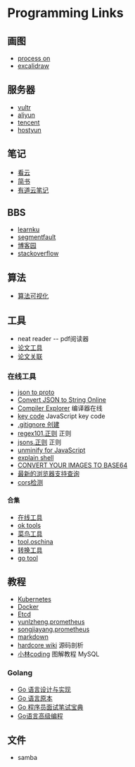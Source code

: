 # Programming Links

## 画图

- [process on](https://www.processon.com/)
- [excalidraw](https://excalidraw.com/)

## 服务器

- [vultr](https://www.vultr.com/)
- [aliyun](https://www.aliyun.com/)
- [tencent](https://cloud.tencent.com/)
- [hostyun](hostyun.com)

##  笔记

- [看云](https://www.kancloud.cn/)
- [简书](https://www.jianshu.com/)
- [有道云笔记](https://note.youdao.com/)

## BBS

- [learnku](https://learnku.com/)
- [segmentfault](https://segmentfault.com/)
- [博客园](https://www.cnblogs.com/)
- [stackoverflow](https://stackoverflow.com)

## 算法

- [算法可视化](https://algorithm-visualizer.org/)
  
## 工具

- neat reader -- pdf阅读器
- [论文工具](https://www.semanticscholar.org/)
- [论文关联](https://www.connectedpapers.com/)
  
### 在线工具 

- [json to proto](https://json-to-proto.github.io/)
- [Convert JSON to String Online](https://jsontostring.com/)
- [Compiler Explorer](https://godbolt.org/) 编译器在线
- [key code](https://www.toptal.com/developers/keycode) JavaScript key code
- [.gitignore 创建](https://www.toptal.com/developers/gitignore)
- [regex101.正则](https://regex101.com/) 正则
- [jsons.正则](http://www.jsons.cn/reg/) 正则
- [unminify for JavaScript](https://unminify.com/)
- [explain shell](https://explainshell.com/)
- [CONVERT YOUR IMAGES TO BASE64](https://www.base64-image.de/)
- [最新的浏览器支持查询](https://caniuse.com/)
- [cors检测](https://httptoolkit.com/will-it-cors/)
  
####  合集

- [在线工具](https://tool.lu/)
- [ok tools](https://oktools.net/)
- [菜鸟工具](https://c.runoob.com/)
- [tool.oschina](https://tool.oschina.net/)
- [转换工具](https://www.convertsimple.com/)
- [go tool](http://www.gotool.top/)
  
## 教程

- [Kubernetes](https://k8s.easydoc.net/docs/dRiQjyTY/28366845/6GiNOzyZ/9EX8Cp45)
- [Docker](https://yeasy.gitbook.io/docker_practice/introduction/what)
- [Etcd](https://csunny.gitbook.io/etcd/)
- [yunlzheng.prometheus](https://yunlzheng.gitbook.io/prometheus-book/)
- [songjiayang.prometheus](https://songjiayang.gitbooks.io/prometheus/content/)
- [markdown](https://markdown.com.cn/basic-syntax/)
- [hardcore wiki](https://hardcore.feishu.cn/wiki/wikcn9i4sfdTkxVX0DYrMMbNBpd) 源码剖析
- [小林coding](https://xiaolincoding.com/) 图解教程 MySQL

### Golang

- [Go 语言设计与实现](https://draveness.me/golang/)
- [Go 语言原本](https://golang.design/under-the-hood/)
- [Go 程序员面试笔试宝典](https://golang.design/go-questions/)
- [Go语言高级编程](https://chai2010.cn/advanced-go-programming-book/index.html)
  
## 文件

- samba
